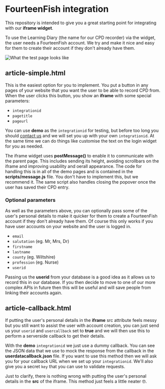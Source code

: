 # FourteenFish integration

This repository is intended to give you a great starting point for integrating with our **iframe widget**.

To use the Learning Diary (the name for our CPD recorder) via the widget, the user needs a FourteenFish account. We try and make it nice and easy for them to create their account if they don't already have them.

![What the test page looks like](http://i.imgur.com/G1Q78cb.png)

## article-simple.html

This is the easiest option for you to implement. You put a button in any pages of your website that you want the user to be able to record CPD from. When the user clicks this button, you show an **iframe** with some special parameters:

+ `integrationid`
+ `pagetitle`
+ `pageurl`

You can use **demo** as the `integrationid` for testing, but before too long you should [contact us](https://www.fourteenfish.com/contact) and we will set you up with your own `integrationid`. At the same time we can do things like customise the text on the login widget for you as needed.

The iframe widget uses **postMessage()** to enable it to communicate with the parent page. This includes sending its height, avoiding scrollbars on the iframe and improving usability and oerall appearance. The code for handling this is in all of the demo pages and is contained in the **scripts/message.js** file. You don't have to implement this, but we recommend it. The same script also handles closing the popover once the user has saved their CPD entry.

### Optional parameters

As well as the parameters above, you can optionally pass some of the user's personal details to make it quicker for them to create a FourteenFish account if they don't already have them. Of course this only works if you have user accounts on your website and the user is logged in.

+ `email`
+ `salutation` (eg. Mr, Mrs, Dr)
+ `firstname`
+ `lastname`
+ `county` (eg. Wiltshire)
+ `profession` (eg. Nurse)
+ `userid`

Passing us the **userid** from your database is a good idea as it allows us to record this in our database. If you then decide to move to one of our more complex APIs in future then this will be useful and will save people from linking their accounts again.

## article-callback.html

If putting the user's personal details in the **iframe** src attribute feels messy but you still want to assist the user with account creation, you can just send us your `userid` and `usercallback` set to **true** and we will then use this to perform a serverside callback to get their details. 

With the **demo** `integrationid` we just use a dummy callback. You can see the JSON data that we use to mock the response from the callback in the **userdatacallback.json** file. If you want to use this method then we will ask you for your callback URL when we set up your `integrationid`. We'll also give you a secret `key` that you can use to validate requests.

Just to clarify, there is nothing wrong with putting the user's personal details in the **src** of the iframe. This method just feels a little neater 🤓.  